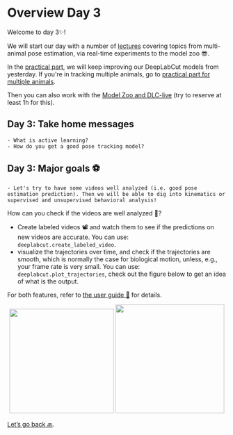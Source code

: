 # Overview Day 3

Welcome to day 3✨!

We will start our day with a number of [lectures](Day3_Lectures.md) covering topics from multi-animal pose estimation, via real-time experiments to the model zoo 😎. 

In the [practical part](Day3_Practicals.md), we will keep improving our DeepLabCut models from yesterday. If you're in tracking multiple animals, go to [practical part for multiple animals](Day3_maPracticals.md).

Then you can also work with the [Model Zoo and DLC-live](Day3_ModelZoo.md) (try to reserve at least 1h for this).

## Day 3: Take home messages

```{Tip}
- What is active learning?
- How do you get a good pose tracking model?
```

## Day 3: Major goals ⚽️

```{important}
- Let's try to have some videos well analyzed (i.e. good pose estimation prediction). Then we will be able to dig into kinematics or supervised and unsupervised behavioral analysis!
```

How can you check if the videos are well analyzed 🤔?
- Create labeled videos 📽 and watch them to see if the predictions on new videos are accurate. You can use: `deeplabcut.create_labeled_video`.
- visualize the trajectories over time, and check if the trajectories are smooth, which is normally the case for biological motion, unless, e.g., your frame rate is very small. You can use: `deeplabcut.plot_trajectories`, check out the figure below to get an idea of what is the output.

For both features, refer to [the user guide 📕](https://github.com/DeepLabCut/DeepLabCut/blob/master/docs/standardDeepLabCut_UserGuide.md#k-plot-trajectories) for details.

<p align="center">
<img src="https://images.squarespace-cdn.com/content/v1/57f6d51c9f74566f55ecf271/1559946148685-WHDO5IG9MMCHU0T7RC62/ke17ZwdGBToddI8pDm48kEOb1vFO6oRDmR8SXh4iL21Zw-zPPgdn4jUwVcJE1ZvWEtT5uBSRWt4vQZAgTJucoTqqXjS3CfNDSuuf31e0tVG1gXK66ltnjKh4U2immgm7AVAdfOWODmXNLQLqbLRZ2DqWIIaSPh2v08GbKqpiV54/file0289.png?format=500w" height="240">
<img src="https://images.squarespace-cdn.com/content/v1/57f6d51c9f74566f55ecf271/1559939762886-CCB0R107I2HXAHZLHECP/ke17ZwdGBToddI8pDm48kNeA8e5AnyMqj80u4_mB0hV7gQa3H78H3Y0txjaiv_0fDoOvxcdMmMKkDsyUqMSsMWxHk725yiiHCCLfrh8O1z5QPOohDIaIeljMHgDF5CVlOqpeNLcJ80NK65_fV7S1UcpboONgOQYHLzaUWEI1Ir9fXt7Ehyn7DSgU3GCReAA-ZDqXZYzu2fuaodM4POSZ4w/plot_poses-01.png?format=1000w" height="250">
</p>


[Let’s go back 🔙](../README.md).

